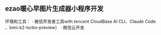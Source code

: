 ## ezao暖心早图片生成器小程序开发
环境和工具：
· 微信开发者工具with tencent CloudBase AI CLI、Claude Code 、kimi-k2-turbo-preview）
· 微信云开发